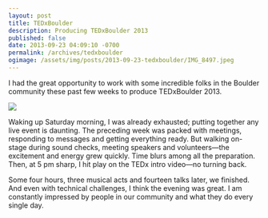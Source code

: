 ```yaml
---
layout: post
title: TEDxBoulder
description: Producing TEDxBoulder 2013
published: false
date: 2013-09-23 04:09:10 -0700
permalink: /archives/tedxboulder
ogimage: /assets/img/posts/2013-09-23-tedxboulder/IMG_8497.jpeg
---
```

I had the great opportunity to work with some incredible folks in the Boulder community these past few weeks to produce TEDxBoulder 2013.

![][1]

Waking up Saturday morning, I was already exhausted; putting together any live event is daunting. The preceding week was packed with meetings, responding to messages and getting everything ready. But walking on-stage during sound checks, meeting speakers and volunteers—the excitement and energy grew quickly. Time blurs among all the preparation. Then, at 5 pm sharp, I hit play on the TEDx intro video—no turning back.

Some four hours, three musical acts and fourteen talks later, we finished. And even with technical challenges, I think the evening was great. I am constantly impressed by people in our community and what they do every single day.

[1]: /assets/img/posts/2013-09-23-tedxboulder/IMG_8497.jpeg
